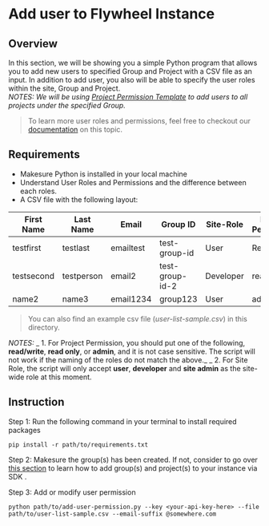 # Add user to Flywheel Instance

## Overview

In this section, we will be showing you a simple Python program that allows you to add new users to specified Group and Project with a CSV file as an input. In addition to add user, you also will be able to specify the user roles within the site, Group and Project. 
<br>
_NOTES: We will be using [Project Permission Template](https://docs.flywheel.io/hc/en-us/articles/360049970973) to add users to all projects under the specified Group._
<br>

> To learn more user roles and permissions, feel free to checkout our [documentation](https://docs.flywheel.io/hc/en-us/articles/360033902993) on this topic.

## Requirements
- Makesure Python is installed in your local machine
- Understand User Roles and Permissions and the difference between each roles.
- A CSV file with the following layout:

| First Name | Last Name  |  Email | Group ID | Site-Role | Project Permission |
|---|---|---|---|---|---|
|  testfirst | testlast  | emailtest | test-group-id | User | Read/write |
| testsecond | testperson | email2 | test-group-id-2 | Developer | read only |
| name2 | name3 | email1234 | group123 | User | admin |
> You can also find an example csv file (*user-list-sample.csv*) in this directory.

_NOTES:_
_ 1. For Project Permission, you should put one of the following, **read/write**, **read only**, or **admin**, and it is not case sensitive. The script will not work if the naming of the roles do not match the above._
_ 2. For Site Role, the script will only accept **user**, **developer** and **site admin** as the site-wide role at this moment.


## Instruction

Step 1: Run the following command in your terminal to install required packages
```
pip install -r path/to/requirements.txt 
```
Step 2: Makesure the group(s) has been created. If not, consider to go over [this section](https://gitlab.com/flywheel-io/public/flywheel-tutorials/-/tree/user-creation-script/scripts/add-group-project-to-instance) to learn how to add group(s) and project(s) to your instance via SDK . 

Step 3: Add or modify user permission
```
python path/to/add-user-permission.py --key <your-api-key-here> --file path/to/user-list-sample.csv --email-suffix @somewhere.com
```
